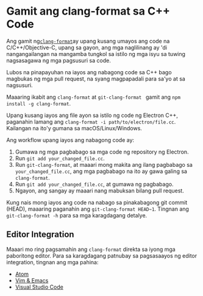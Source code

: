 # Gamit ang clang-format sa C++ Code

Ang gamit ng[`clang-format`](http://clang.llvm.org/docs/ClangFormat.html)ay upang kusang umayos ang code na C/C++/Objective-C, upang sa gayon, ang mga naglilinang ay 'di nangangailangan na mangamba tungkol sa istilo ng mga isyu sa tuwing nagsasagawa ng mga pagsusuri sa code.

Lubos na pinapayuhan na iayos ang nabagong code sa C++ bago magbukas ng mga pull request, na syang magpapadali para sa'yo at sa nagsusuri.

Maaaring ikabit ang `clang-format` at `git-clang-format ` gamit ang `npm install -g clang-format`.

Upang kusang iayos ang file ayon sa istilo ng code ng Electron C++, paganahin lamang ang `clang-format -i path/to/electron/file.cc`. Kailangan na ito'y gumana sa macOS/Linux/Windows.

Ang workflow upang iayos ang nabagong code ay:

1. Gumawa ng mga pagbabago sa mga code ng repository ng Electron.
2. Run `git add your_changed_file.cc`.
3. Run `git-clang-format`, at maaari mong makita ang ilang pagbabago sa `your_changed_file.cc`, ang mga pagbabago na ito ay gawa galing sa `clang-format`.
4. Run `git add your_changed_file.cc`, at gumawa ng pagbabago.
5. Ngayon, ang sangay ay maaari nang mabuksan bilang pull request.

Kung nais mong iayos ang code na nabago sa pinakabagong git commit (HEAD), maaaring paganahin ang `git-clang-format HEAD~1`. Tingnan ang `git-clang-format -h` para sa mga karagdagang detalye.

## Editor Integration

Maaari mo ring pagsamahin ang `clang-format` direkta sa iyong mga paboritong editor. Para sa karagdagang patnubay sa pagsasaayos ng editor integration, tingnan ang mga pahina:

- [Atom](https://atom.io/packages/clang-format)
- [Vim & Emacs](http://clang.llvm.org/docs/ClangFormat.html#vim-integration)
- [Visual Studio Code](https://marketplace.visualstudio.com/items?itemName=xaver.clang-format)